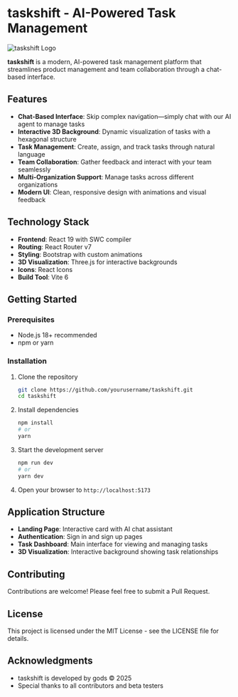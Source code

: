 # taskshift - AI-Powered Task Management

![taskshift Logo](public/logo.svg)

**taskshift** is a modern, AI-powered task management platform that streamlines product management and team collaboration through a chat-based interface. 

## Features

- **Chat-Based Interface**: Skip complex navigation—simply chat with our AI agent to manage tasks
- **Interactive 3D Background**: Dynamic visualization of tasks with a hexagonal structure
- **Task Management**: Create, assign, and track tasks through natural language
- **Team Collaboration**: Gather feedback and interact with your team seamlessly
- **Multi-Organization Support**: Manage tasks across different organizations
- **Modern UI**: Clean, responsive design with animations and visual feedback

## Technology Stack

- **Frontend**: React 19 with SWC compiler
- **Routing**: React Router v7
- **Styling**: Bootstrap with custom animations
- **3D Visualization**: Three.js for interactive backgrounds
- **Icons**: React Icons
- **Build Tool**: Vite 6

## Getting Started

### Prerequisites

- Node.js 18+ recommended
- npm or yarn

### Installation

1. Clone the repository
   ```bash
   git clone https://github.com/yourusername/taskshift.git
   cd taskshift
   ```

2. Install dependencies
   ```bash
   npm install
   # or
   yarn
   ```

3. Start the development server
   ```bash
   npm run dev
   # or
   yarn dev
   ```

4. Open your browser to `http://localhost:5173`

## Application Structure

- **Landing Page**: Interactive card with AI chat assistant
- **Authentication**: Sign in and sign up pages
- **Task Dashboard**: Main interface for viewing and managing tasks
- **3D Visualization**: Interactive background showing task relationships

## Contributing

Contributions are welcome! Please feel free to submit a Pull Request.

## License

This project is licensed under the MIT License - see the LICENSE file for details.

## Acknowledgments

- taskshift is developed by gods © 2025
- Special thanks to all contributors and beta testers
